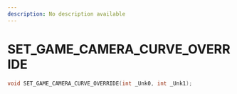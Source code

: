 ```yaml
---
description: No description available 
---
```


# SET_GAME_CAMERA_CURVE_OVERRIDE

```cpp
void SET_GAME_CAMERA_CURVE_OVERRIDE(int _Unk0, int _Unk1);
```